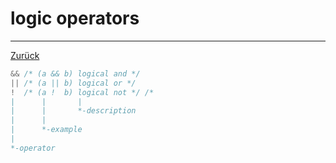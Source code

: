 # logic operators

---

[Zurück](../instructions.md)

```c
&& /* (a && b) logical and */
|| /* (a || b) logical or */
!  /* (a !  b) logical not */ /*
|      |       |
|      |       *-description
|      |
|      *-example
|
*-operator
```
